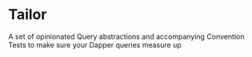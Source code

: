 # Tailor
A set of opinionated Query abstractions and accompanying Convention Tests to make sure your Dapper queries measure up
